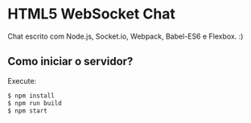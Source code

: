 # HTML5 WebSocket Chat

Chat escrito com Node.js, Socket.io, Webpack, Babel-ES6 e Flexbox. :)

## Como iniciar o servidor?

Execute:

```bash
$ npm install
$ npm run build
$ npm start
```
